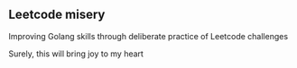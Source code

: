## Leetcode misery

Improving Golang skills through deliberate practice of Leetcode challenges

Surely, this will bring joy to my heart